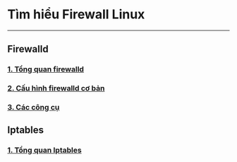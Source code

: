 # Tìm hiểu Firewall Linux
---
## Firewalld
### [1. Tổng quan firewalld](docs/firewalld-overview.md)
### [2. Cấu hình firewalld cơ bản](docs/firewalld-config.md)
### [3. Các công cụ](docs/firewalld-utilites.md)

## Iptables
### [1. Tổng quan Iptables](docs/iptable-overview.md)

